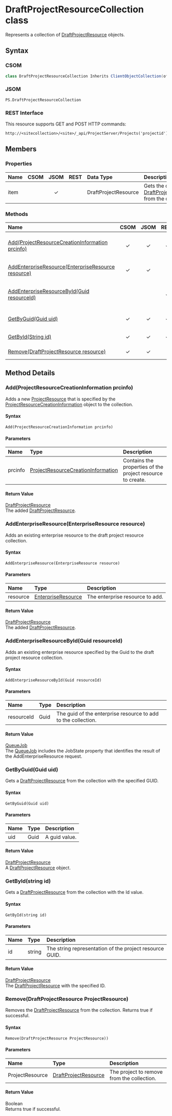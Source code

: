 # DraftProjectResourceCollection class

Represents a collection of [DraftProjectResource](DraftProjectResource.md) objects.

## Syntax

### CSOM

```C#
class DraftProjectResourceCollection Inherits ClientObjectCollection(of DraftProjectResource)
```

### JSOM

```
PS.DraftProjectResourceCollection
```

### REST Interface

This resource supports GET and POST HTTP commands:

```
http://<sitecollection>/<site>/_api/ProjectServer/Projects('projectid')/Draft/ProjectResources
```

## Members

### Properties

<!-- The following table has left-aligned columns 1,5,6; and center-aligned columns 2,3,4. -->

|**Name**|**CSOM**|**JSOM**|**REST**|**Data Type**|**Description**|
|:-----|:-----:|:-----:|:-----:|:-----|:-----|
|item| |&#x2713;| |DraftProjectResource|Gets the current [DraftProjectResource](DraftProjectResource.md) from the collection.|


### Methods

|**Name**|**CSOM**|**JSOM**|**REST**|**Return Type**|**Description**|
|:----- |:-----: |:-----: |:-----: |:----- |:----- |
|[Add(ProjectResourceCreationInformation prcinfo)](#add)|&#x2713;|&#x2713;|&#x2713;|[DraftProjectResource](DraftProjectResource.md)|Adds a new [ProjectResource](ProjectResource.md) that is specified by the [ProjectResourceCreationInformation](ProjectResourceCreationInformation.md) object to the collection.|
|[AddEnterpriseResource(EnterpriseResource resource)](#addenterpriseresource)|&#x2713;|&#x2713;||[DraftProjectResource](DraftProjectResource.md)|Adds an existing enterprise resource to the draft project resource collection.|
|[AddEnterpriseResourceById(Guid resourceId)](#addenterpriseresourcebyid)|||&#x2713;|[QueueJob](QueueJob.md)|Adds an existing enterprise resource with the specified Id value to the draft project resource collection.|
|[GetByGuid(Guid uid)](#getbyguid)|&#x2713;|&#x2713;|&#x2713;|[DraftProjectResource](DraftProjectResource.md)|Gets a draft project resource from the collection with the specified GUID.|
|[GetById(String id)](#getbyid)|&#x2713;|&#x2713;|&#x2713;|[DraftProjectResource](DraftProjectResource.md)|Gets a draft project resource from the collection with the Id value.|
|[Remove(DraftProjectResource resource)](#remove)|&#x2713;|&#x2713;||Boolean|Removes the specified draft project resource from the collection|


## Method Details

### <a name="add"></a> Add(ProjectResourceCreationInformation prcinfo)

Adds a new [ProjectResource](ProjectResource.md) that is specified by the [ProjectResourceCreationInformation](ProjectResourceCreationInformation.md) object to the collection.

#### Syntax

```
Add(ProjectResourceCreationInformation prcinfo)
```

#### Parameters


|**Name** |**Type**|**Description**|
|:------ |:----|:------ |
|prcinfo | [ProjectResourceCreationInformation](ProjectResourceCreationInformation.md) |Contains the properties of the project resource to create.|

#### Return Value

[DraftProjectResource](DraftProjectResource.md)<br />
The added [DraftProjectResource](DraftProjectResource.md).



### <a name="addenterpriseresource"></a> AddEnterpriseResource(EnterpriseResource resource)

Adds an existing enterprise resource to the draft project resource collection.

#### Syntax

```
AddEnterpriseResource(EnterpriseResource resource)
```

#### Parameters


|**Name** |**Type**|**Description**|
|:------ |:----|:------ |
|resource | [EnterpriseResource](EnterpriseResource.md) |The enterprise resource to add.|

#### Return Value

[DraftProjectResource](DraftProjectResource.md)<br />
The added [DraftProjectResource](DraftProjectResource.md).



### <a name="addenterpriseresourcebyid"></a> AddEnterpriseResourceById(Guid resourceId)

Adds an existing enterprise resource specified by the Guid to the draft project resource collection.

#### Syntax

```
AddEnterpriseResourceById(Guid resourceId)
```

#### Parameters


|**Name** |**Type**|**Description**|
|:------ |:----|:------ |
|resourceId | Guid |The guid of the enterprise resource to add to the collection.|

#### Return Value

[QueueJob](QueueJob.md)<br />
The [QueueJob](QueueJob.md) includes the JobState property that identifies the result of the AddEnterpriseResource request.



### <a name="getbyguid"></a> GetByGuid(Guid uid)

Gets a [DraftProjectResource](DraftProjectResource.md) from the collection with the specified GUID.

#### Syntax

```
GetByGuid(Guid uid)
```

#### Parameters

|**Name** |**Type**|**Description**|
|:------ |:----|:------ |
|uid| Guid|A guid value.

#### Return Value

[DraftProjectResource](DraftProjectResource.md)<br />
A [DraftProjectResource](DraftProjectResource.md) object.



### <a name="getbyid"></a>GetById(string id)

Gets a [DraftProjectResource](DraftProjectResource.md) from the collection with the Id value.

#### Syntax

```
GetById(string id)
```

#### Parameters

|**Name** |**Type**|**Description**|
|:------ |:----|:------ |
|id| string|The string representation of the project resource GUID.

#### Return Value

[DraftProjectResource](DraftProjectResource.md)<br />
The [DraftProjectResource](DraftProjectResource.md) with the specified ID.



### <a name="remove"></a> Remove(DraftProjectResource ProjectResource)

Removes the [DraftProjectResource](DraftProjectResource.md) from the collection. Returns true if successful.

#### Syntax

```
Remove(DraftProjectResource ProjectResource))
```

#### Parameters

|**Name** |**Type**|**Description**|
|:------ |:----|:------ |
|ProjectResource | [DraftProjectResource](DraftProjectResource.md) |The project to remove from the collection.|

#### Return Value

Boolean<br />
Returns true if successful.
